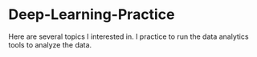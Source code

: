 # Deep-Learning-Practice

Here are several topics I interested in. I practice to run the data analytics tools to analyze the data.



